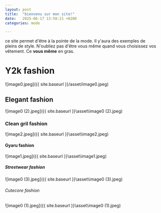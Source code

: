 ```yaml
---
layout: post
title:  "bienvenu sur mon site!"
date:   2025-06-17 13:50:21 +0200
categories: mode

---
```

ce site permet d'être à la pointe de la mode. Il y'aura des exemples de pleins de style. N'oubliez pas d'être vous même quand vous choisissez vos vêtement.
Ce **vous même** en gras.

#  Y2k fashion
![image0.jpeg]({{ site.baseurl }}/asset/image0.jpeg)
## Elegant fashion
![image0 (2).jpeg]({{ site.baseurl }}\asset\image0 (2).jpeg)
###  Clean gril fashion
![image2.jpeg]({{ site.baseurl }}\asset\image2.jpeg)
#### Gyaru fashion
![image1.jpeg]({{ site.baseurl }}\asset\image1.jpeg)
#####  Streetwear fashion
![image0 (3).jpeg]({{ site.baseurl }}\asset\image0 (3).jpeg)
###### Cutecore fashion
![image0 (1).jpeg]({{ site.baseurl }}\asset\image0 (1).jpeg)